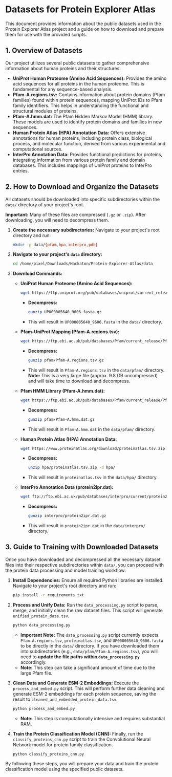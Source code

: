 # Datasets for Protein Explorer Atlas

This document provides information about the public datasets used in the Protein Explorer Atlas project and a guide on how to download and prepare them for use with the provided scripts.

## 1. Overview of Datasets

Our project utilizes several public datasets to gather comprehensive information about human proteins and their structures:

*   **UniProt Human Proteome (Amino Acid Sequences):** Provides the amino acid sequences for all proteins in the human proteome. This is fundamental for any sequence-based analysis.
*   **Pfam-A.regions.tsv:** Contains information about protein domains (Pfam families) found within protein sequences, mapping UniProt IDs to Pfam family identifiers. This helps in understanding the functional and structural modules of proteins.
*   **Pfam-A.hmm.dat:** The Pfam Hidden Markov Model (HMM) library. These models are used to identify protein domains and families in new sequences.
*   **Human Protein Atlas (HPA) Annotation Data:** Offers extensive annotations for human proteins, including protein class, biological process, and molecular function, derived from various experimental and computational sources.
*   **InterPro Annotation Data:** Provides functional predictions for proteins, integrating information from various protein family and domain databases. This includes mappings of UniProt proteins to InterPro entries.


## 2. How to Download and Organize the Datasets

All datasets should be downloaded into specific subdirectories within the `data/` directory of your project's root.

**Important:** Many of these files are compressed (`.gz` or `.zip`). After downloading, you will need to decompress them.

1.  **Create the necessary subdirectories:**
    Navigate to your project's root directory and run:
    ```bash
    mkdir -p data/{pfam,hpa,interpro,pdb}
    ```

2.  **Navigate to your project's `data` directory:**
    ```bash
    cd /home/pixel/Downloads/Hackaton/Protein-Explorer-Atlas/data
    ```

3.  **Download Commands:**

    *   **UniProt Human Proteome (Amino Acid Sequences):**
        ```bash
        wget https://ftp.uniprot.org/pub/databases/uniprot/current_release/knowledgebase/reference_proteomes/Eukaryota/UP000005640/UP000005640_9606.fasta.gz
        ```
        *   **Decompress:**
            ```bash
            gunzip UP000005640_9606.fasta.gz
            ```
        *   This will result in `UP000005640_9606.fasta` in the `data/` directory.

    *   **Pfam-UniProt Mapping (Pfam-A.regions.tsv):**
        ```bash
        wget https://ftp.ebi.ac.uk/pub/databases/Pfam/current_release/Pfam-A.regions.tsv.gz -P pfam/
        ```
        *   **Decompress:**
            ```bash
            gunzip pfam/Pfam-A.regions.tsv.gz
            ```
        *   This will result in `Pfam-A.regions.tsv` in the `data/pfam/` directory. **Note:** This is a very large file (approx. 9.8 GB uncompressed) and will take time to download and decompress.

    *   **Pfam HMM Library (Pfam-A.hmm.dat):**
        ```bash
        wget https://ftp.ebi.ac.uk/pub/databases/Pfam/current_release/Pfam-A.hmm.dat.gz -P pfam/
        ```
        *   **Decompress:**
            ```bash
            gunzip pfam/Pfam-A.hmm.dat.gz
            ```
        *   This will result in `Pfam-A.hmm.dat` in the `data/pfam/` directory.

    *   **Human Protein Atlas (HPA) Annotation Data:**
        ```bash
        wget https://www.proteinatlas.org/download/proteinatlas.tsv.zip -P hpa/
        ```
        *   **Decompress:**
            ```bash
            unzip hpa/proteinatlas.tsv.zip -d hpa/
            ```
        *   This will result in `proteinatlas.tsv` in the `data/hpa/` directory.

    *   **InterPro Annotation Data (protein2ipr.dat):**
        ```bash
        wget ftp://ftp.ebi.ac.uk/pub/databases/interpro/current/protein2ipr.dat.gz -P interpro/
        ```
        *   **Decompress:**
            ```bash
            gunzip interpro/protein2ipr.dat.gz
            ```
        *   This will result in `protein2ipr.dat` in the `data/interpro/` directory.

    

## 3. Guide to Training with Downloaded Datasets

Once you have downloaded and decompressed all the necessary dataset files into their respective subdirectories within `data/`, you can proceed with the protein data processing and model training workflow:

1.  **Install Dependencies:**
    Ensure all required Python libraries are installed. Navigate to your project's root directory and run:
    ```bash
    pip install -r requirements.txt
    ```

2.  **Process and Unify Data:**
    Run the `data_processing.py` script to parse, merge, and initially clean the raw dataset files. This script will generate `unified_protein_data.tsv`.
    ```bash
    python data_processing.py
    ```
    *   **Important Note:** The `data_processing.py` script currently expects `Pfam-A.regions.tsv`, `proteinatlas.tsv`, and `UP000005640_9606.fasta` to be directly in the `data/` directory. If you have downloaded them into subdirectories (e.g., `data/pfam/Pfam-A.regions.tsv`), you will need to **update the file paths within `data_processing.py`** accordingly.
    *   **Note:** This step can take a significant amount of time due to the large Pfam file.

3.  **Clean Data and Generate ESM-2 Embeddings:**
    Execute the `process_and_embed.py` script. This will perform further data cleaning and generate ESM-2 embeddings for each protein sequence, saving the result to `cleaned_and_embedded_protein_data.tsv`.
    ```bash
    python process_and_embed.py
    ```
    *   **Note:** This step is computationally intensive and requires substantial RAM.

4.  **Train the Protein Classification Model (CNN):**
    Finally, run the `classify_proteins_cnn.py` script to train the Convolutional Neural Network model for protein family classification.
    ```bash
    python classify_proteins_cnn.py
    ```

By following these steps, you will prepare your data and train the protein classification model using the specified public datasets.
